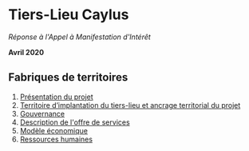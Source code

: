# Tiers-Lieu Caylus    

*Réponse à l'Appel à Manifestation d'Intérêt*   

**Avril 2020**  

## **Fabriques de territoires**
1. [Présentation du projet](presentation_projet.md)  
2. [Territoire d’implantation du tiers-lieu et ancrage territorial du projet](territoire.md)
3. [Gouvernance](gouvernance.md)  
4. [Description de l'offre de services](offre.md)  
5. [Modèle économique](modele_eco.md)  
6. [Ressources humaines](res_h.md)  

